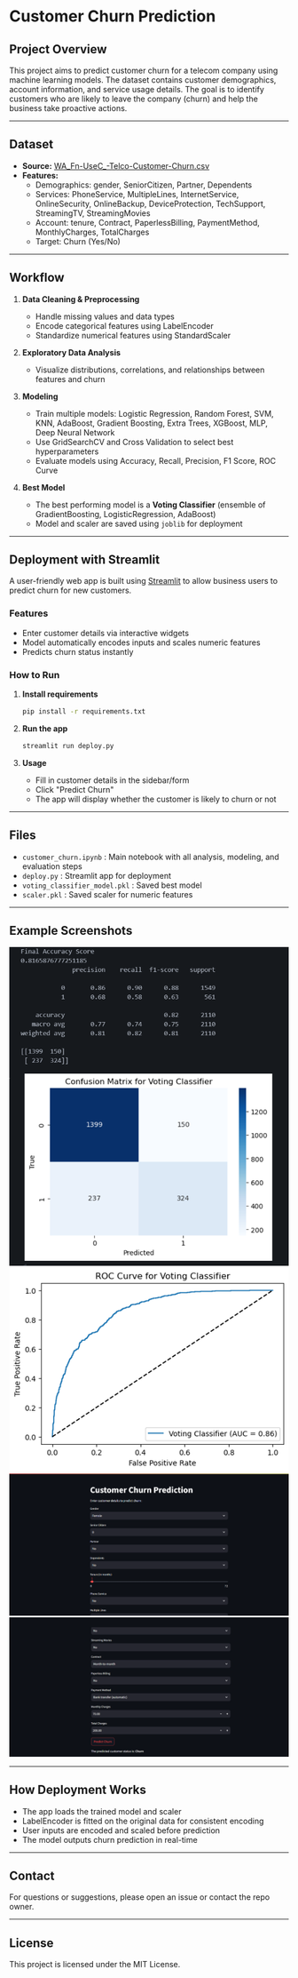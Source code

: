 # Customer Churn Prediction

## Project Overview

This project aims to predict customer churn for a telecom company using machine learning models. The dataset contains customer demographics, account information, and service usage details. The goal is to identify customers who are likely to leave the company (churn) and help the business take proactive actions.

---

## Dataset

- **Source:** [WA_Fn-UseC_-Telco-Customer-Churn.csv](https://www.kaggle.com/blastchar/telco-customer-churn)
- **Features:**  
  - Demographics: gender, SeniorCitizen, Partner, Dependents  
  - Services: PhoneService, MultipleLines, InternetService, OnlineSecurity, OnlineBackup, DeviceProtection, TechSupport, StreamingTV, StreamingMovies  
  - Account: tenure, Contract, PaperlessBilling, PaymentMethod, MonthlyCharges, TotalCharges  
  - Target: Churn (Yes/No)

---

## Workflow

1. **Data Cleaning & Preprocessing**
    - Handle missing values and data types
    - Encode categorical features using LabelEncoder
    - Standardize numerical features using StandardScaler

2. **Exploratory Data Analysis**
    - Visualize distributions, correlations, and relationships between features and churn

3. **Modeling**
    - Train multiple models: Logistic Regression, Random Forest, SVM, KNN, AdaBoost, Gradient Boosting, Extra Trees, XGBoost, MLP, Deep Neural Network
    - Use GridSearchCV and Cross Validation to select best hyperparameters
    - Evaluate models using Accuracy, Recall, Precision, F1 Score, ROC Curve

4. **Best Model**
    - The best performing model is a **Voting Classifier** (ensemble of GradientBoosting, LogisticRegression, AdaBoost)
    - Model and scaler are saved using `joblib` for deployment

---

## Deployment with Streamlit

A user-friendly web app is built using [Streamlit](https://streamlit.io/) to allow business users to predict churn for new customers.

### Features

- Enter customer details via interactive widgets
- Model automatically encodes inputs and scales numeric features
- Predicts churn status instantly

### How to Run

1. **Install requirements**
    ```bash
    pip install -r requirements.txt
    ```

2. **Run the app**
    ```bash
    streamlit run deploy.py
    ```

3. **Usage**
    - Fill in customer details in the sidebar/form
    - Click "Predict Churn"
    - The app will display whether the customer is likely to churn or not

---

## Files

- `customer_churn.ipynb` : Main notebook with all analysis, modeling, and evaluation steps
- `deploy.py` : Streamlit app for deployment
- `voting_classifier_model.pkl` : Saved best model
- `scaler.pkl` : Saved scaler for numeric features

---

## Example Screenshots

![Model Accuracy & Loss](screenshots/Accuracy.png)
![Roc Curve](screenshots/Roccurve.png)
![Streamlit App](screenshots/streamlit1.png)
![Streamlit App](screenshots/streamlit2.png)

---

## How Deployment Works

- The app loads the trained model and scaler
- LabelEncoder is fitted on the original data for consistent encoding
- User inputs are encoded and scaled before prediction
- The model outputs churn prediction in real-time

---

## Contact

For questions or suggestions, please open an issue or contact the repo owner.

---

## License

This project is licensed under the MIT License.
